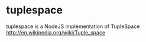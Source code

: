 tuplespace
==========

tuplespace is a NodeJS implementation of TupleSpace http://en.wikipedia.org/wiki/Tuple_space
